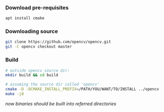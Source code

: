 ### Download pre-requisites
~~~bash
apt install cmake
~~~
### Downloading source
~~~bash
git clone https://github.com/opencv/opencv.git
git -C opencv checkout master
~~~
### Build
~~~bash
# outside opencv source dir:
mkdir build && cd build

# assuming the source dir called 'opencv'
cmake -D -DCMAKE_INSTALL_PREFIX=/PATH/YOU/WANT/TO/INSTALL ../opencv
make -j8
~~~

_now binaries should be built into referred directories_

